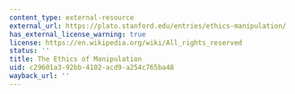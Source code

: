 ```yaml
---
content_type: external-resource
external_url: https://plato.stanford.edu/entries/ethics-manipulation/
has_external_license_warning: true
license: https://en.wikipedia.org/wiki/All_rights_reserved
status: ''
title: The Ethics of Manipulation
uid: c29601a3-92bb-4102-acd9-a254c765ba48
wayback_url: ''
---
```

